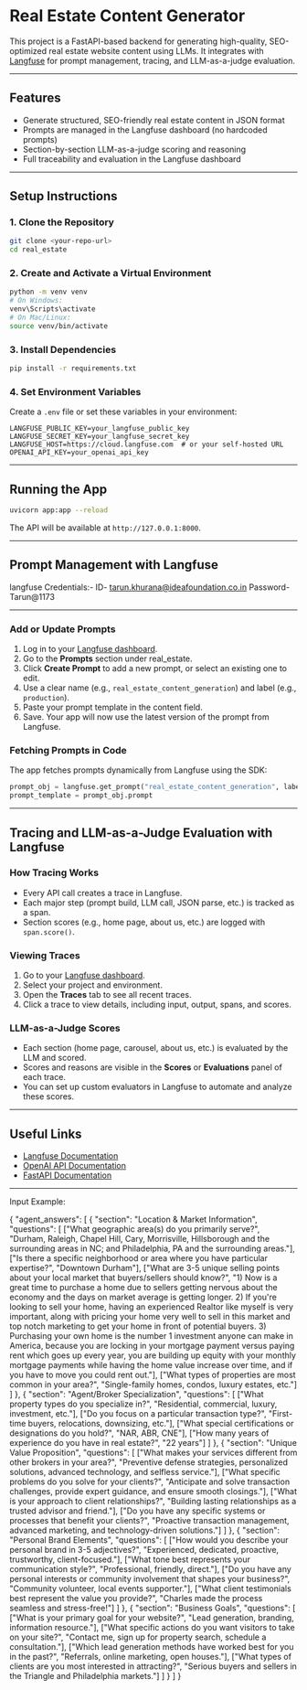 # Real Estate Content Generator

This project is a FastAPI-based backend for generating high-quality, SEO-optimized real estate website content using LLMs. It integrates with [Langfuse](https://langfuse.com/) for prompt management, tracing, and LLM-as-a-judge evaluation.

---

## Features
- Generate structured, SEO-friendly real estate content in JSON format
- Prompts are managed in the Langfuse dashboard (no hardcoded prompts)
- Section-by-section LLM-as-a-judge scoring and reasoning
- Full traceability and evaluation in the Langfuse dashboard

---

## Setup Instructions

### 1. Clone the Repository
```sh
git clone <your-repo-url>
cd real_estate
```

### 2. Create and Activate a Virtual Environment
```sh
python -m venv venv
# On Windows:
venv\Scripts\activate
# On Mac/Linux:
source venv/bin/activate
```

### 3. Install Dependencies
```sh
pip install -r requirements.txt
```

### 4. Set Environment Variables
Create a `.env` file or set these variables in your environment:
```
LANGFUSE_PUBLIC_KEY=your_langfuse_public_key
LANGFUSE_SECRET_KEY=your_langfuse_secret_key
LANGFUSE_HOST=https://cloud.langfuse.com  # or your self-hosted URL
OPENAI_API_KEY=your_openai_api_key
```

---

## Running the App
```sh
uvicorn app:app --reload
```
The API will be available at `http://127.0.0.1:8000`.

---

## Prompt Management with Langfuse

langfuse Credentials:-
ID- tarun.khurana@ideafoundation.co.in
Password- Tarun@1173

---

### Add or Update Prompts
1. Log in to your [Langfuse dashboard](https://cloud.langfuse.com/).
2. Go to the **Prompts** section under real_estate.
3. Click **Create Prompt** to add a new prompt, or select an existing one to edit.
4. Use a clear name (e.g., `real_estate_content_generation`) and label (e.g., `production`).
5. Paste your prompt template in the content field.
6. Save. Your app will now use the latest version of the prompt from Langfuse.

### Fetching Prompts in Code
The app fetches prompts dynamically from Langfuse using the SDK:
```python
prompt_obj = langfuse.get_prompt("real_estate_content_generation", label="production")
prompt_template = prompt_obj.prompt
```

---

## Tracing and LLM-as-a-Judge Evaluation with Langfuse

### How Tracing Works
- Every API call creates a trace in Langfuse.
- Each major step (prompt build, LLM call, JSON parse, etc.) is tracked as a span.
- Section scores (e.g., home page, about us, etc.) are logged with `span.score()`.

### Viewing Traces
1. Go to your [Langfuse dashboard](https://cloud.langfuse.com/).
2. Select your project and environment.
3. Open the **Traces** tab to see all recent traces.
4. Click a trace to view details, including input, output, spans, and scores.

### LLM-as-a-Judge Scores
- Each section (home page, carousel, about us, etc.) is evaluated by the LLM and scored.
- Scores and reasons are visible in the **Scores** or **Evaluations** panel of each trace.
- You can set up custom evaluators in Langfuse to automate and analyze these scores.

---

## Useful Links
- [Langfuse Documentation](https://langfuse.com/docs)
- [OpenAI API Documentation](https://platform.openai.com/docs)
- [FastAPI Documentation](https://fastapi.tiangolo.com/)

---
Input Example:

{
    "agent_answers": [
        {
            "section": "Location & Market Information",
            "questions": [
                ["What geographic area(s) do you primarily serve?", "Durham, Raleigh, Chapel Hill, Cary, Morrisville, Hillsborough and the surrounding areas in NC; and Philadelphia, PA and the surrounding areas."],
                ["Is there a specific neighborhood or area where you have particular expertise?", "Downtown Durham"],
                ["What are 3-5 unique selling points about your local market that buyers/sellers should know?", "1) Now is a great time to purchase a home due to sellers getting nervous about the economy and the days on market average is getting longer. 2) If you're looking to sell your home, having an experienced Realtor like myself is very important, along with pricing your home very well to sell in this market and top notch marketing to get your home in front of potential buyers. 3) Purchasing your own home is the number 1 investment anyone can make in America, because you are locking in your mortgage payment versus paying rent which goes up every year, you are building up equity with your monthly mortgage payments while having the home value increase over time, and if you have to move you could rent out."],
                ["What types of properties are most common in your area?", "Single-family homes, condos, luxury estates, etc."]
            ]
        },
        {
            "section": "Agent/Broker Specialization",
            "questions": [
                ["What property types do you specialize in?", "Residential, commercial, luxury, investment, etc."],
                ["Do you focus on a particular transaction type?", "First-time buyers, relocations, downsizing, etc."],
                ["What special certifications or designations do you hold?", "NAR, ABR, CNE"],
                ["How many years of experience do you have in real estate?", "22 years"]
            ]
        },
        {
            "section": "Unique Value Proposition",
            "questions": [
                ["What makes your services different from other brokers in your area?", "Preventive defense strategies, personalized solutions, advanced technology, and selfless service."],
                ["What specific problems do you solve for your clients?", "Anticipate and solve transaction challenges, provide expert guidance, and ensure smooth closings."],
                ["What is your approach to client relationships?", "Building lasting relationships as a trusted advisor and friend."],
                ["Do you have any specific systems or processes that benefit your clients?", "Proactive transaction management, advanced marketing, and technology-driven solutions."]
            ]
        },
        {
            "section": "Personal Brand Elements",
            "questions": [
                ["How would you describe your personal brand in 3-5 adjectives?", "Experienced, dedicated, proactive, trustworthy, client-focused."],
                ["What tone best represents your communication style?", "Professional, friendly, direct."],
                ["Do you have any personal interests or community involvement that shapes your business?", "Community volunteer, local events supporter."],
                ["What client testimonials best represent the value you provide?", "Charles made the process seamless and stress-free!"]
            ]
        },
        {
            "section": "Business Goals",
            "questions": [
                ["What is your primary goal for your website?", "Lead generation, branding, information resource."],
                ["What specific actions do you want visitors to take on your site?", "Contact me, sign up for property search, schedule a consultation."],
                ["Which lead generation methods have worked best for you in the past?", "Referrals, online marketing, open houses."],
                ["What types of clients are you most interested in attracting?", "Serious buyers and sellers in the Triangle and Philadelphia markets."]
            ]
        }
    ]
}
